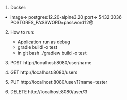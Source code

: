 1. Docker:
- image-> postgres:12.20-alpine3.20
 port-> 5432:3036
POSTGRES_PASSWORD=password12@

2. How to run:
   + Application run as debug
   - gradle build -x test
   - in git bash ./gradlew build -x test

3. POST http://localhost:8080/user/name
4. GET http://localhost:8080/users
5. PUT http://localhost:8080/user/1?name=tester
6. DELETE http://localhost:8080/user/3

